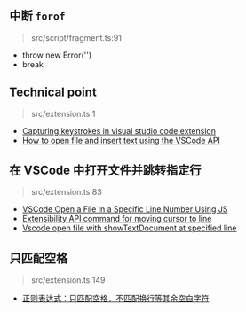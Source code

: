 ## 中断 `forof`
> src/script/fragment.ts:91
- throw new Error('')
- break
## Technical point
> src/extension.ts:1
- [Capturing keystrokes in visual studio code extension](https://stackoverflow.com/questions/36727520/capturing-keystrokes-in-visual-studio-code-extension#answer-36753622)
- [How to open file and insert text using the VSCode API](https://stackoverflow.com/questions/38279920/how-to-open-file-and-insert-text-using-the-vscode-api)
## 在 VSCode 中打开文件并跳转指定行
> src/extension.ts:83
- [VSCode Open a File In a Specific Line Number Using JS](https://stackoverflow.com/questions/62453615/vscode-open-a-file-in-a-specific-line-number-using-js)
- [Extensibility API command for moving cursor to line](https://github.com/Microsoft/vscode/issues/6695)
- [Vscode open file with showTextDocument at specified line](https://stackoverflow.com/questions/62313150/vscode-open-file-with-showtextdocument-at-specified-line)
## 只匹配空格
> src/extension.ts:149
- [正则表达式：只匹配空格，不匹配换行等其余空白字符](https://blog.csdn.net/jsjcmq/article/details/111935641)
